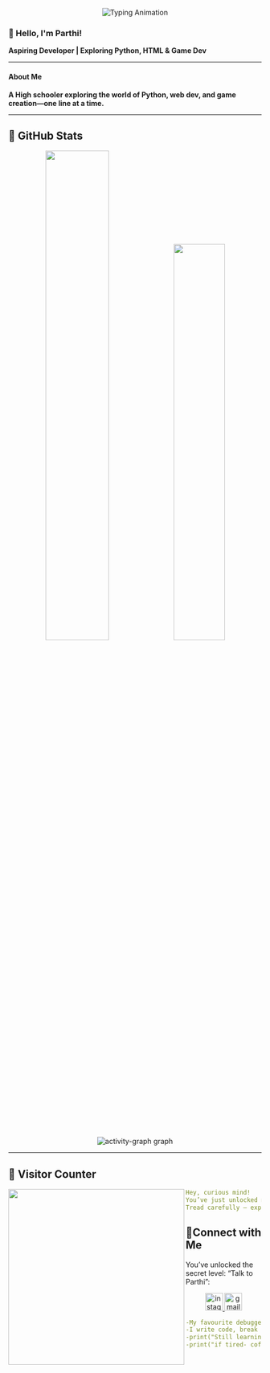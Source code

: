 <p align="center">
  <img src="https://readme-typing-svg.demolab.com?font=Fira+Code&weight=500&size=24&duration=2000&pause=500&color=C1DFFFA9&background=CEE0FF18&center=true&vCenter=true&width=500&lines=Hello+There!;I'm+Parthi;Welcome+to+my+Profile!!!;" alt="Typing Animation">
</p>

### 👋 Hello, I'm Parthi! 

**Aspiring Developer | Exploring Python, HTML & Game Dev**

---

<h4>About Me</h4>

**A High schooler exploring the world of Python, web dev, and game creation—one line at a time.**

---

## 🌟 **GitHub Stats**
<p align="center"><img width="50%" src="https://github-readme-stats.vercel.app/api?username=parthisinha&show_icons=true&count_private=true&theme=react&hide_border=true&bg_color=0D1117"/> <img width="45%"
src="https://github-readme-stats.vercel.app/api/top-langs/?username=parthisinha&show_icons=true&count_private=true&theme=react&hide_border=true&bg_color=0D1117&layout=compact"/>

</p>

<div align="center">
  <img src="https://github-readme-activity-graph.vercel.app/graph?username=parthisinha&bg_color=0d1117&color=ffffff&line=00ffee&point=ababab&area=true&hide_border=true" alt="activity-graph graph"  />
</div>

---

## 🧮 **Visitor Counter**
<a href="https://google.com"><img align="left" width=350 src="https://count.getloli.com/get/@parthisinha?theme=love-and-deepspace"></a>


```yaml
Hey, curious mind!
You’ve just unlocked my digital playground.
Tread carefully — experiments are always running.
```


## 🤝**Connect with Me**
You’ve unlocked the secret level: “Talk to Parthi”:

<div align="center">
  <a href="https://www.instagram.com/_akiya_a/" target="_blank">
    <img src="https://img.shields.io/static/v1?message=Instagram&logo=instagram&label=&color=000&logoColor=pink&labelColor=&style=for-the-badge" height="35" alt="instagram logo" />

  <a href="mailto:parthi2123@outlook.com" target="_blank">
    <img src="https://img.shields.io/static/v1?message=Gmail&logo=gmail&label=&color=000&logoColor=pink&labelColor=&style=for-the-badge" height="35" alt="gmail logo" />
  </a>
</div>

```yaml
-My favourite debugger? Curiosity.
-I write code, break it, fix it, and repeat
-print("Still learning, still building.")
-print("if tired- coffee()")
```

